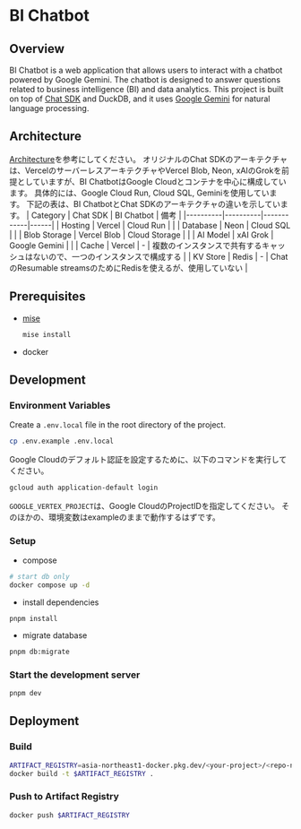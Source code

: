 # BI Chatbot

## Overview
BI Chatbot is a web application that allows users to interact with a chatbot powered by Google Gemini. The chatbot is designed to answer questions related to business intelligence (BI) and data analytics.
This project is built on top of [Chat SDK](https://github.com/vercel/ai-chatbot) and DuckDB, and it uses [Google Gemini](https://ai.google.dev/) for natural language processing.

## Architecture
[Architecture](https://chat-sdk.dev/docs/getting-started/architecture)を参考にしてください。
オリジナルのChat SDKのアーキテクチャは、VercelのサーバーレスアーキテクチャやVercel Blob, Neon, xAIのGrokを前提としていますが、BI ChatbotはGoogle Cloudとコンテナを中心に構成しています。
具体的には、Google Cloud Run, Cloud SQL, Geminiを使用しています。
下記の表は、BI ChatbotとChat SDKのアーキテクチャの違いを示しています。
| Category | Chat SDK | BI Chatbot | 備考 |
|----------|----------|------------|------|
| Hosting  | Vercel   | Cloud Run | |
| Database | Neon     | Cloud SQL  | |
| Blob Storage | Vercel Blob | Cloud Storage | |
| AI Model | xAI Grok | Google Gemini | |
| Cache | Vercel | - | 複数のインスタンスで共有するキャッシュはないので、一つのインスタンスで構成する |
| KV Store | Redis | - | ChatのResumable streamsのためにRedisを使えるが、使用していない |

## Prerequisites
- [mise](https://mise.jdx.dev/)

    ```bash
    mise install
    ```

- docker

## Development
### Environment Variables
Create a `.env.local` file in the root directory of the project.
```bash
cp .env.example .env.local
```

Google Cloudのデフォルト認証を設定するために、以下のコマンドを実行してください。
```bash
gcloud auth application-default login
```

`GOOGLE_VERTEX_PROJECT`は、Google CloudのProjectIDを指定してください。
そのほかの、環境変数はexampleのままで動作するはずです。

### Setup

- compose
```bash
# start db only
docker compose up -d
```

- install dependencies
```
pnpm install
```

- migrate database
```bash
pnpm db:migrate
```

### Start the development server
```bash
pnpm dev
```

## Deployment
### Build

```bash
ARTIFACT_REGISTRY=asia-northeast1-docker.pkg.dev/<your-project>/<repo-name>/bi-chatbot:latest
docker build -t $ARTIFACT_REGISTRY .
```
### Push to Artifact Registry
```bash
docker push $ARTIFACT_REGISTRY
```
